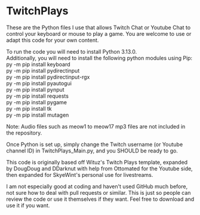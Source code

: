 # TwitchPlays
These are the Python files I use that allows Twitch Chat or Youtube Chat to control your keyboard or mouse to play a game. You are welcome to use or adapt this code for your own content.

To run the code you will need to install Python 3.13.0.  
Additionally, you will need to install the following python modules using Pip:  
py -m pip install keyboard  
py -m pip install pydirectinput  
py -m pip install pydirectinput-rgx  
py -m pip install pyautogui  
py -m pip install pynput  
py -m pip install requests    
py -m pip install pygame  
py -m pip install tk  
py -m pip install mutagen

Note: Audio files such as meow1 to meow17 mp3 files are not included in the repository.


Once Python is set up, simply change the Twitch username (or Youtube channel ID) in TwitchPlays_Main.py, and you SHOULD be ready to go.

This code is originally based off Wituz's Twitch Plays template, expanded by DougDoug and DDarknut with help from Ottomated for the Youtube side, then expanded for SkyeWint's personal use for livestreams.

I am not especially good at coding and haven't used GitHub much before, not sure how to deal with pull requests or similar. This is just so people can review the code or use it themselves if they want. Feel free to download and use it if you want.
